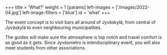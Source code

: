 +++
title = 'What?'
weight = 1
[params]
  left-images = ['/images/2022-04.jpg']
  left-image-filters = ['blue']
  id = 'what'
+++

The event concept is to visit bars all around of Jyväskylä, from central of Jyväskylä to even neighbouring municipalities.

The guides will make sure the atmosphere is top notch and travel comfort is as good as it gets. Since Jyväsmetro is interdisciplinary event, you will also meet students from other associations.
